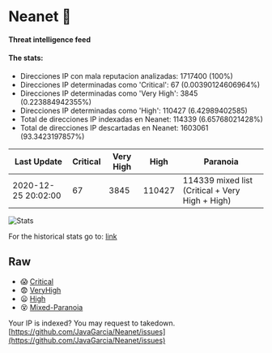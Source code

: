# Neanet :hocho:
#### Threat intelligence feed
#### The stats:

- Direcciones IP con mala reputacion analizadas: 1717400 (100%)
- Direcciones IP determinadas como 'Critical':  67 (0.00390124606964%)
- Direcciones IP determinadas como 'Very High':  3845 (0.223884942355%)
- Direcciones IP determinadas como 'High':  110427 (6.42989402585)
- Total de direcciones IP indexadas en Neanet:  114339 (6.65768021428%)
- Total de direcciones IP descartadas en Neanet:  1603061 (93.3423197857%)

| Last Update | Critical | Very High | High | Paranoia |
| --- | --- | --- | --- | --- |
| 2020-12-25 20:02:00 | 67 | 3845 | 110427 | 114339 mixed list (Critical + Very High + High)|

![Stats](https://docs.google.com/spreadsheets/d/e/2PACX-1vSnaNMIXVabIpDJjufMlzH7poXnshF3mgd8Is1g9ytUEzVsP5my4Trn8f-xkoLLQ38xpL3HtmUexLo6/pubchart?oid=501124687&format=image)

For the historical stats go to: [link](/stats.csv)
## Raw
- :scream: [Critical](https://raw.githubusercontent.com/JavaGarcia/Neanet/master/blacklists/neanet_critical.txt)
- :fearful: [VeryHigh](https://raw.githubusercontent.com/JavaGarcia/Neanet/master/blacklists/neanet_veryHigh.txtt)
- :frowning: [High](https://raw.githubusercontent.com/JavaGarcia/Neanet/master/blacklists/neanet_high.txt)
- :dizzy_face: [Mixed-Paranoia](https://raw.githubusercontent.com/JavaGarcia/Neanet/master/blacklists/neanet_all.txt)


Your IP is indexed? You may request to takedown. [https://github.com/JavaGarcia/Neanet/issues](https://github.com/JavaGarcia/Neanet/issues)




























































































































































































































































































































































































































































































































































































































































































































































































































































































































































































































































































































































































































































































































































































































































































































































































































































































































































































































































































































































































































































































































































































































































































































































































































































































































































































































































































































































































































































































































































































































































































































































